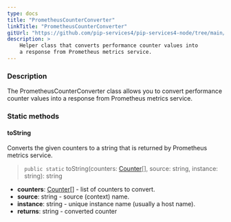 ```yaml
---
type: docs
title: "PrometheusCounterConverter"
linkTitle: "PrometheusCounterConverter"
gitUrl: "https://github.com/pip-services4/pip-services4-node/tree/main/pip-services4-prometheus-node"
description: >
    Helper class that converts performance counter values into
    a response from Prometheus metrics service.
---
```


### Description

The PrometheusCounterConverter class allows you to convert performance counter values into a response from Prometheus metrics service.

### Static methods

#### toString
Converts the given counters to a string that is returned by Prometheus metrics service.

> `public static` toString(counters: [Counter](../../../observability/count/counter)[], source: string, instance: string): string

- **counters**: [Counter](../../../observability/count/counter)[] - list of counters to convert.
- **source**: string - source (context) name.
- **instance**: string - unique instance name (usually a host name).
- **returns**: string - converted counter
